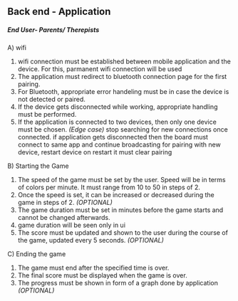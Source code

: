 ## Back end - Application

##### End User- Parents/ Therepists

A) wifi
  1) wifi connection must be established between mobile application and the device. For this, parmanent wifi connection will be used
  2) The application must redirect to bluetooth connection page for the first pairing.
  3) For Bluetooth, appropriate error handeling must be  in case the device is not detected or paired.
  4) If the device gets disconnected while working, appropriate handling must be performed.
  5) If the application is connected to two devices, then only one device must be chosen. _(Edge case)_
  stop searching for new connections once connected.
  if application gets disconnected then the board must connect to same app and continue broadcasting
  for pairing with new device, restart device
  on restart it must clear pairing
  
B) Starting the Game
  1) The speed of the game must be set by the user. Speed will be in terms of colors per minute. It must range from 10 to 50 in steps of 2.
  2) Once the speed is set, it can be increased or decreased during the game in steps of 2. _(OPTIONAL)_
  3) The game duration must be set in minutes before the game starts and cannot be changed afterwards.
  4) game duration will be seen only in ui
  5) The score must be updated and shown to the user during the course of the game, updated every 5 seconds. _(OPTIONAL)_

C) Ending the game
  1) The game must end after the specified time is over.
  2) The final score must be displayed when the game is over.
  4) The progress must be shown in form of a graph done by application _(OPTIONAL)_



